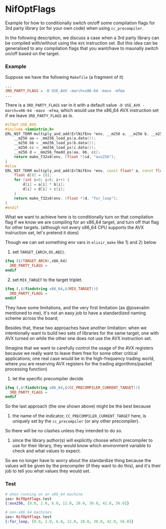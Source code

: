 # NifOptFlags

Example for how to conditionally switch on/off some compilation flags for 3rd party library (or for your own code) when using `cc_precompiler`.

In the following description, we discuss a case when a 3rd party library can be compiled with/without using the `AVX` instruction set. But this idea can be generalised to any compilation flags that you want/have to maunally switch on/off based on the target.

### Example
Suppose we have the following `Makefile` (a fragment of it)

```makefile
...
3RD_PARTY_FLAGS = -D USE_AVX -march=x86-64 -mavx -mfma
...
```

There is a `3RD_PARTY_FLAGS` var in it with a default value `-D USE_AVX -march=x86-64 -mavx -mfma`, which would use the x86_64 AVX instruction set if we leave `3RD_PARTY_FLAGS` as is.

```cpp
#ifdef USE_AVX
#include <immintrin.h>
ERL_NIF_TERM multiply_and_add(ErlNifEnv *env, __m256 a, __m256 b, __m256 c) {
    __m256 aa = _mm256_load_ps(a.data());
    __m256 bb = _mm256_load_ps(b.data());
    __m256 cc = _mm256_load_ps(c.data());
    __m256 d = _mm256_fmadd_ps(aa, bb, cc);
    return make_f32x8(env, (float *)&d, "avx256");
}
#else
ERL_NIF_TERM multiply_and_add(ErlNifEnv *env, const float* a, const float* b, const float* c) {  
    float d[8] = {0};
    for (int i=0; i<8; i++) {
        d[i] = a[i] * b[i];
        d[i] = d[i] + c[i];
    }
    return make_f32x8(env, (float *)d, "for_loop");
}
#endif
```

What we want to achieve here is to conditionally turn on that compilation flag if we know we are compiling for an x86_64 target, and turn off that flag for other targets. (although not every x86_64 CPU supports the AVX instruction set, let's pretend it does)

Though we can set something env vars in `elixir_make` like 1) and 2) below

1. set `TARGET_{ARCH,OS,ABI}`.

  ```makefile
  ifeq ($(TARGET_ARCH),x86_64)
    3RD_PARTY_FLAGS =
  endif
  ```

2. set `MIX_TARGET` to the target triplet.

  ```makefile
  ifeq (,$(findstring x86_64,$(MIX_TARGET)))
    3RD_PARTY_FLAGS =
  endif
  ```

They have some limitations, and the very first limitation (as @josevalim mentioned to me), it's not an easy job to have a standardized naming scheme across the board; 

Besides that, these two approaches have another limitation: when we intentionally want to build two sets of libraries for the same target, one with AVX turned on while the other one does not use the AVX instruction set. 

(Imagine that we want to carefully control the usage of the AVX registers because we really want to leave them free for some other critical applications; one real case would be in the high-frequency trading world, where you are reserving AVX registers for the trading algorithms/packet processing function)

1. let the specific precompiler decide

  ```makefile
  ifeq (,$(findstring x86_64,$(CC_PRECOMPILER_CURRENT_TARGET)))
    3RD_PARTY_FLAGS =
  endif
  ```

So the last approach (the one shown above) might be the best because 

1. the name of the indicator, `CC_PRECOMPILER_CURRENT_TARGET` here, is uniquely set by the `cc_precompiler` (or any other precompiler). 

  So there will be no clashes unless they intended to do so.

1. since the library author(s) will explicitly choose which precompiler to use for their library, they would know which environment variable to check and what values to expect.
  
  So we no longer have to worry about the standardize thing because the values will be given by the precompiler (if they want to do this), and it's their job to tell you what values they would set.

### Test

```elixir
# when running on an x86_64 machine
iex> NifOptFlags.test
{:avx256, [0.0, 2.0, 6.0, 12.0, 20.0, 30.0, 42.0, 56.0]}

# non-x86_64 machines
iex> NifOptFlags.test
{:for_loop, [0.0, 2.0, 6.0, 12.0, 20.0, 30.0, 42.0, 56.0]}
```
